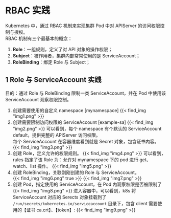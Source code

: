 # RBAC 实践


Kubernetes 中，通过 RBAC 机制来实现集群 Pod 中对 APIServer 的访问权限控制与授权。<br>
RBAC 机制有三个最基本的概念：
1. **Role**：一组规则，定义了对 API 对象的操作权限；
2. **Subject**：被作用者，集群内部常常使用的是 ServiceAccount；
3. **RoleBinding**：绑定 Role 与 Subject；

## 1 Role 与 ServiceAccount 实践
目的：通过 Role 与 RoleBinding 限制一类 ServiceAccount，并在 Pod 中使用该 ServiceAccount 观察权限控制。
1. 创建需要使用的自定义 namespace [mynamespace]
{{< find_img "img1.png" >}}
2. 创建需要限制访问权限的 ServiceAccount [example-sa]
{{< find_img "img2.png" >}}
可以看到，每个 namespace 有个默认的 ServiceAccount default，提供完整的 APIServer 访问权限。<br>
每个 ServiceAccount 在容器维度看到就是 Secret 对象，包含证书内容。
{{< find_img "img3.png" >}}
3. 创建 Role，定义允许的权限规则。
{{< find_img "img4.png" >}}
可以看到，rules 指定了该 Role 为：允许对 mynamespace 下的 pod 进行 get、watch、list 操作。
{{< find_img "img5.png" >}}
4. 创建 RoleBinding，关联刚刚创建的 Role 与 ServiceAccount。
<br>{{< find_img "img6.png" true >}}
{{< find_img "img7.png" >}}
5. 创建 Pod，指定使用的 ServiceAccount，在 Pod 内观察权限是否被限制了
{{< find_img "img8.png" >}}
进入容器中，可以看到，k8s 将 ServiceAccount 对应的 Serects 对象挂载到了 `/run/secrets/kubernetes.io/serviceaccount` 目录下，包含 client 需要使用的【证书 ca.crt】、【token】:
{{< find_img "img9.png" >}}
